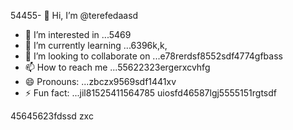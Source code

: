 54455- 👋 Hi, I’m @terefedaasd
- 👀 I’m interested in ...5469
- 🌱 I’m currently learning ...6396k,k,
- 💞️ I’m looking to collaborate on ...e78rerdsf8552sdf4774gfbass
- 📫 How to reach me ...55622323ergerxcvhfg
- 😄 Pronouns: ...zbczx9569sdf1441xv 
- ⚡ Fun fact: ...jil81525411564785
uiosfd46587lgj5555151rgtsdf
<!---s555555dgf47448533662
--->
45645623fdssd
zxc
